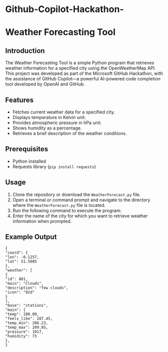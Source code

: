 # Github-Copilot-Hackathon-
# Weather Forecasting Tool
## Introduction
The Weather Forecasting Tool is a simple Python program that retrieves weather information for a specified city using the OpenWeatherMap API. This project was developed as part of the Microsoft GitHub Hackathon, with the assistance of GitHub Copilot—a powerful AI-powered code completion tool developed by OpenAI and GitHub.

## Features
- Fetches current weather data for a specified city.
- Displays temperature in Kelvin unit.
- Provides atmospheric pressure in hPa unit.
- Shows humidity as a percentage.
- Retrieves a brief description of the weather conditions.

## Prerequisites
- Python installed
- Requests library (`pip install requests`)

## Usage
1. Clone the repository or download the `WeatherForecast.py` file.
2. Open a terminal or command prompt and navigate to the directory where the `WeatherForecast.py` file is located.
3. Run the following command to execute the program:
4. Enter the name of the city for which you want to retrieve weather information when prompted.

## Example Output
```city_name: London
{
"coord": {
"lon": -0.1257,
"lat": 51.5085
},
"weather": [
{
"id": 801,
"main": "Clouds",
"description": "few clouds",
"icon": "02d"
}
],
"base": "stations",
"main": {
"temp": 288.09,
"feels_like": 287.45,
"temp_min": 286.23,
"temp_max": 289.85,
"pressure": 1017,
"humidity": 73
},
}
